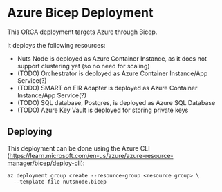 # Azure Bicep Deployment
This ORCA deployment targets Azure through Bicep.

It deploys the following resources:

- Nuts Node is deployed as Azure Container Instance, as it does not support clustering yet (so no need for scaling)
- (TODO) Orchestrator is deployed as Azure Container Instance/App Service(?) 
- (TODO) SMART on FIR Adapter is deployed as Azure Container Instance/App Service(?) 
- (TODO) SQL database, Postgres, is deployed as Azure SQL Database
- (TODO) Azure Key Vault is deployed for storing private keys

## Deploying
This deployment can be done using the Azure CLI (https://learn.microsoft.com/en-us/azure/azure-resource-manager/bicep/deploy-cli):

```shell
az deployment group create --resource-group <resource group> \
  --template-file nutsnode.bicep
```